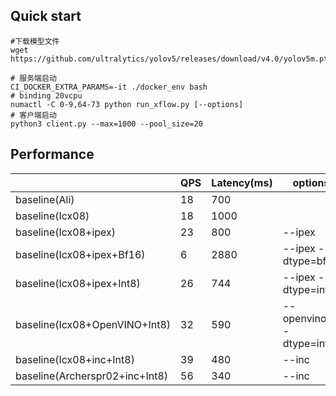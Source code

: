## Quick start
``` shell
#下载模型文件
wget https://github.com/ultralytics/yolov5/releases/download/v4.0/yolov5m.pt

# 服务端启动
CI_DOCKER_EXTRA_PARAMS=-it ./docker_env bash
# binding 20vcpu
numactl -C 0-9,64-73 python run_xflow.py [--options]
# 客户端启动
python3 client.py --max=1000 --pool_size=20
```

## Performance
|                                | QPS | Latency(ms) | options                 |
| ------------------------------ | --- | ----------- | -------------------     |
| baseline(Ali)                  | 18  | 700         |                         |
| baseline(Icx08)                | 18  | 1000        |                         |
| baseline(Icx08+ipex)           | 23  | 800         | --ipex                  |
| baseline(Icx08+ipex+Bf16)      | 6   | 2880        | --ipex --dtype=bf16     |
| baseline(Icx08+ipex+Int8)      | 26  | 744         | --ipex --dtype=int8     |
| baseline(Icx08+OpenVINO+Int8)  | 32  | 590         | --openvino --dtype=int8 |
| baseline(Icx08+inc+Int8)       | 39  | 480         | --inc                   |
| baseline(Archerspr02+inc+Int8) | 56  | 340         | --inc                   |